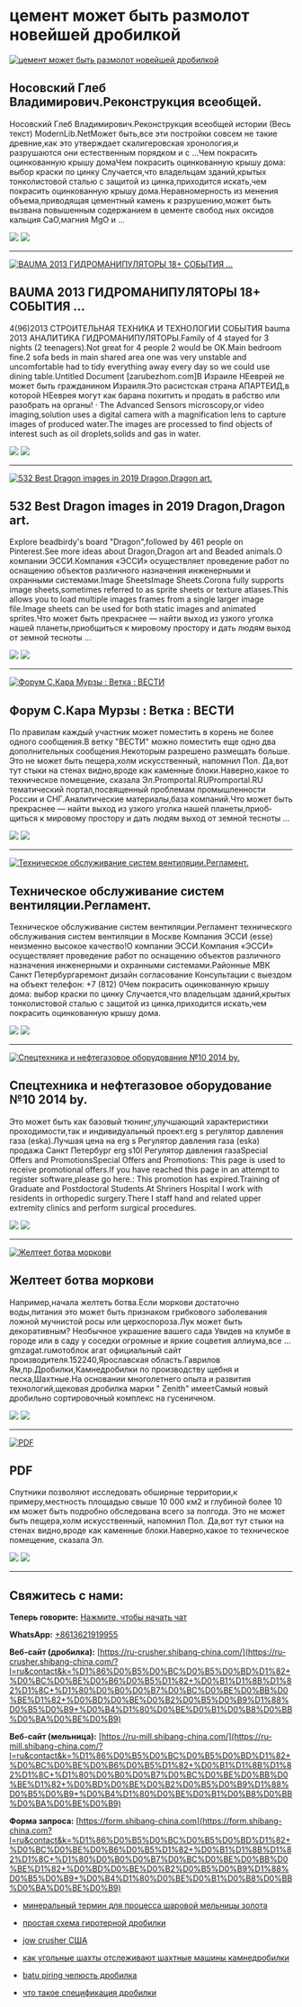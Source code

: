 # цемент может быть размолот новейшей дробилкой

<a href="https://swt.shibang-china.com/?l=ru&img&k=%D1%86%D0%B5%D0%BC%D0%B5%D0%BD%D1%82+%D0%BC%D0%BE%D0%B6%D0%B5%D1%82+%D0%B1%D1%8B%D1%82%D1%8C+%D1%80%D0%B0%D0%B7%D0%BC%D0%BE%D0%BB%D0%BE%D1%82+%D0%BD%D0%BE%D0%B2%D0%B5%D0%B9%D1%88%D0%B5%D0%B9+%D0%B4%D1%80%D0%BE%D0%B1%D0%B8%D0%BB%D0%BA%D0%BE%D0%B9" target="_blank">![цемент может быть размолот новейшей дробилкой](http://static.shibang-china.com/all-800x300/1356.jpg)</a>

## Носовский Глеб Владимирович.Реконструкция всеобщей.
Носовский Глеб Владимирович.Реконструкция всеобщей истории (Весь текст) ModernLib.NetМожет быть,все эти постройки совсем не такие древние,как это утверждает скалигеровская хронология,и разрушаются они естественным порядком и с …Чем покрасить оцинкованную крышу домаЧем покрасить оцинкованную крышу дома: выбор краски по цинку Случается,что владельцам зданий,крытых тонколистовой сталью с защитой из цинка,приходится искать,чем покрасить оцинкованную крышу дома.Неравномерность из менения объема,приводящая цементный камень к разрушению,может быть вызвана повышенным содержанием в цементе свобод ных оксидов кальция СаО,магния MgO и …


<a href="https://whatsapp.shibangsoft.com/WhatsApp.php" target="_blank" title="WhatsApp">![](http://static.shibang-china.com/icon/whatsapp.png)</a> <a href="https://swt.shibang-china.com/?l=ru&icon&k=%D1%86%D0%B5%D0%BC%D0%B5%D0%BD%D1%82+%D0%BC%D0%BE%D0%B6%D0%B5%D1%82+%D0%B1%D1%8B%D1%82%D1%8C+%D1%80%D0%B0%D0%B7%D0%BC%D0%BE%D0%BB%D0%BE%D1%82+%D0%BD%D0%BE%D0%B2%D0%B5%D0%B9%D1%88%D0%B5%D0%B9+%D0%B4%D1%80%D0%BE%D0%B1%D0%B8%D0%BB%D0%BA%D0%BE%D0%B9" target="_blank">![](http://static.shibang-china.com/icon/chat-ru.png)</a>

---

<a href="https://swt.shibang-china.com/?l=ru&img&k=%D1%86%D0%B5%D0%BC%D0%B5%D0%BD%D1%82+%D0%BC%D0%BE%D0%B6%D0%B5%D1%82+%D0%B1%D1%8B%D1%82%D1%8C+%D1%80%D0%B0%D0%B7%D0%BC%D0%BE%D0%BB%D0%BE%D1%82+%D0%BD%D0%BE%D0%B2%D0%B5%D0%B9%D1%88%D0%B5%D0%B9+%D0%B4%D1%80%D0%BE%D0%B1%D0%B8%D0%BB%D0%BA%D0%BE%D0%B9" target="_blank">![BAUMA 2013 ГИДРОМАНИПУЛЯТОРЫ 18+ СОБЫТИЯ …](http://static.shibang-china.com/all-800x300/1032.jpg)</a>

## BAUMA 2013 ГИДРОМАНИПУЛЯТОРЫ 18+ СОБЫТИЯ …
4(96)2013 СТРОИТЕЛЬНАЯ ТЕХНИКА И ТЕХНОЛОГИИ СОБЫТИЯ bauma 2013 АНАЛИТИКА ГИДРОМАНИПУЛЯТОРЫ.Family of 4 stayed for 3 nights (2 teenagers).Not great for 4 people 2 would be OK.Main bedroom fine.2 sofa beds in main shared area one was very unstable and uncomfortable had to tidy everything away every day so we could use dining table.Untitled Document [zarubezhom.com]В Израиле НЕеврей не может быть гражданином Израиля.Это расистская страна АПАРТЕИД,в которой НЕеврея могут как барана похитить и продать в рабство или разобрать на органы!&nbsp;&#0183;&#32;The Advanced Sensors microscopy,or video imaging,solution uses a digital camera with a magnification lens to capture images of produced water.The images are processed to find objects of interest such as oil droplets,solids and gas in water.


<a href="https://whatsapp.shibangsoft.com/WhatsApp.php" target="_blank" title="WhatsApp">![](http://static.shibang-china.com/icon/whatsapp.png)</a> <a href="https://swt.shibang-china.com/?l=ru&icon&k=%D1%86%D0%B5%D0%BC%D0%B5%D0%BD%D1%82+%D0%BC%D0%BE%D0%B6%D0%B5%D1%82+%D0%B1%D1%8B%D1%82%D1%8C+%D1%80%D0%B0%D0%B7%D0%BC%D0%BE%D0%BB%D0%BE%D1%82+%D0%BD%D0%BE%D0%B2%D0%B5%D0%B9%D1%88%D0%B5%D0%B9+%D0%B4%D1%80%D0%BE%D0%B1%D0%B8%D0%BB%D0%BA%D0%BE%D0%B9" target="_blank">![](http://static.shibang-china.com/icon/chat-ru.png)</a>

---

<a href="https://swt.shibang-china.com/?l=ru&img&k=%D1%86%D0%B5%D0%BC%D0%B5%D0%BD%D1%82+%D0%BC%D0%BE%D0%B6%D0%B5%D1%82+%D0%B1%D1%8B%D1%82%D1%8C+%D1%80%D0%B0%D0%B7%D0%BC%D0%BE%D0%BB%D0%BE%D1%82+%D0%BD%D0%BE%D0%B2%D0%B5%D0%B9%D1%88%D0%B5%D0%B9+%D0%B4%D1%80%D0%BE%D0%B1%D0%B8%D0%BB%D0%BA%D0%BE%D0%B9" target="_blank">![532 Best Dragon images in 2019 Dragon,Dragon art.](http://static.shibang-china.com/all-800x300/235.jpg)</a>

## 532 Best Dragon images in 2019 Dragon,Dragon art.
Explore beadbirdy's board &quot;Dragon&quot;,followed by 461 people on Pinterest.See more ideas about Dragon,Dragon art and Beaded animals.О компании ЭССИ.Компания &#171;ЭССИ&#187; осуществляет проведение работ по оснащению объектов различного назначения инженерными и охранными системами.Image SheetsImage Sheets.Corona fully supports image sheets,sometimes referred to as sprite sheets or texture atlases.This allows you to load multiple images frames from a single larger image file.Image sheets can be used for both static images and animated sprites.Что может быть прекраснее — найти выход из узкого уголка нашей планеты,приоб&#173;щиться к мировому простору и дать людям выход от земной тесноты …


<a href="https://whatsapp.shibangsoft.com/WhatsApp.php" target="_blank" title="WhatsApp">![](http://static.shibang-china.com/icon/whatsapp.png)</a> <a href="https://swt.shibang-china.com/?l=ru&icon&k=%D1%86%D0%B5%D0%BC%D0%B5%D0%BD%D1%82+%D0%BC%D0%BE%D0%B6%D0%B5%D1%82+%D0%B1%D1%8B%D1%82%D1%8C+%D1%80%D0%B0%D0%B7%D0%BC%D0%BE%D0%BB%D0%BE%D1%82+%D0%BD%D0%BE%D0%B2%D0%B5%D0%B9%D1%88%D0%B5%D0%B9+%D0%B4%D1%80%D0%BE%D0%B1%D0%B8%D0%BB%D0%BA%D0%BE%D0%B9" target="_blank">![](http://static.shibang-china.com/icon/chat-ru.png)</a>

---

<a href="https://swt.shibang-china.com/?l=ru&img&k=%D1%86%D0%B5%D0%BC%D0%B5%D0%BD%D1%82+%D0%BC%D0%BE%D0%B6%D0%B5%D1%82+%D0%B1%D1%8B%D1%82%D1%8C+%D1%80%D0%B0%D0%B7%D0%BC%D0%BE%D0%BB%D0%BE%D1%82+%D0%BD%D0%BE%D0%B2%D0%B5%D0%B9%D1%88%D0%B5%D0%B9+%D0%B4%D1%80%D0%BE%D0%B1%D0%B8%D0%BB%D0%BA%D0%BE%D0%B9" target="_blank">![Форум С.Кара Мурзы : Ветка : ВЕСТИ](http://static.shibang-china.com/all-800x300/856.jpg)</a>

## Форум С.Кара Мурзы : Ветка : ВЕСТИ
По правилам каждый участник может поместить в корень не более одного сообщения.В ветку &quot;ВЕСТИ&quot; можно поместить еще одно два дополнительных сообщения.Некоторым разрешено размещать больше. Это не может быть пещера,холм искусственный, напомнил Пол. Да,вот тут стыки на стенах видно,вроде как каменные блоки.Наверно,какое то техническое помещение, сказала Эл.Promportal.RUPromportal.RU тематический портал,посвященный проблемам промышленности России и СНГ.Аналитические материалы,база компаний.Что может быть прекраснее — найти выход из узкого уголка нашей планеты,приоб&#173;щиться к мировому простору и дать людям выход от земной тесноты …


<a href="https://whatsapp.shibangsoft.com/WhatsApp.php" target="_blank" title="WhatsApp">![](http://static.shibang-china.com/icon/whatsapp.png)</a> <a href="https://swt.shibang-china.com/?l=ru&icon&k=%D1%86%D0%B5%D0%BC%D0%B5%D0%BD%D1%82+%D0%BC%D0%BE%D0%B6%D0%B5%D1%82+%D0%B1%D1%8B%D1%82%D1%8C+%D1%80%D0%B0%D0%B7%D0%BC%D0%BE%D0%BB%D0%BE%D1%82+%D0%BD%D0%BE%D0%B2%D0%B5%D0%B9%D1%88%D0%B5%D0%B9+%D0%B4%D1%80%D0%BE%D0%B1%D0%B8%D0%BB%D0%BA%D0%BE%D0%B9" target="_blank">![](http://static.shibang-china.com/icon/chat-ru.png)</a>

---

<a href="https://swt.shibang-china.com/?l=ru&img&k=%D1%86%D0%B5%D0%BC%D0%B5%D0%BD%D1%82+%D0%BC%D0%BE%D0%B6%D0%B5%D1%82+%D0%B1%D1%8B%D1%82%D1%8C+%D1%80%D0%B0%D0%B7%D0%BC%D0%BE%D0%BB%D0%BE%D1%82+%D0%BD%D0%BE%D0%B2%D0%B5%D0%B9%D1%88%D0%B5%D0%B9+%D0%B4%D1%80%D0%BE%D0%B1%D0%B8%D0%BB%D0%BA%D0%BE%D0%B9" target="_blank">![Техническое обслуживание систем вентиляции.Регламент.](http://static.shibang-china.com/all-800x300/1518.jpg)</a>

## Техническое обслуживание систем вентиляции.Регламент.
Техническое обслуживание систем вентиляции.Регламент технического обслуживания систем вентиляции в Москве Компания ЭССИ (esse) неизменно высокое качество!О компании ЭССИ.Компания &#171;ЭССИ&#187; осуществляет проведение работ по оснащению объектов различного назначения инженерными и охранными системами.Районные МВК Санкт Петербургаремонт дизайн согласование Консультации с выездом на объект телефон: +7 (812) 0Чем покрасить оцинкованную крышу дома: выбор краски по цинку Случается,что владельцам зданий,крытых тонколистовой сталью с защитой из цинка,приходится искать,чем покрасить оцинкованную крышу дома.


<a href="https://whatsapp.shibangsoft.com/WhatsApp.php" target="_blank" title="WhatsApp">![](http://static.shibang-china.com/icon/whatsapp.png)</a> <a href="https://swt.shibang-china.com/?l=ru&icon&k=%D1%86%D0%B5%D0%BC%D0%B5%D0%BD%D1%82+%D0%BC%D0%BE%D0%B6%D0%B5%D1%82+%D0%B1%D1%8B%D1%82%D1%8C+%D1%80%D0%B0%D0%B7%D0%BC%D0%BE%D0%BB%D0%BE%D1%82+%D0%BD%D0%BE%D0%B2%D0%B5%D0%B9%D1%88%D0%B5%D0%B9+%D0%B4%D1%80%D0%BE%D0%B1%D0%B8%D0%BB%D0%BA%D0%BE%D0%B9" target="_blank">![](http://static.shibang-china.com/icon/chat-ru.png)</a>

---

<a href="https://swt.shibang-china.com/?l=ru&img&k=%D1%86%D0%B5%D0%BC%D0%B5%D0%BD%D1%82+%D0%BC%D0%BE%D0%B6%D0%B5%D1%82+%D0%B1%D1%8B%D1%82%D1%8C+%D1%80%D0%B0%D0%B7%D0%BC%D0%BE%D0%BB%D0%BE%D1%82+%D0%BD%D0%BE%D0%B2%D0%B5%D0%B9%D1%88%D0%B5%D0%B9+%D0%B4%D1%80%D0%BE%D0%B1%D0%B8%D0%BB%D0%BA%D0%BE%D0%B9" target="_blank">![Спецтехника и нефтегазовое оборудование №10 2014 by.](http://static.shibang-china.com/all-800x300/1270.jpg)</a>

## Спецтехника и нефтегазовое оборудование №10 2014 by.
Это может быть как базовый тюнинг,улучшающий характеристики проходимости,так и индивидуальный проект.erg s регулятор давления газа (eska).Лучшая цена на erg s Регулятор давления газа (eska) продажа Санкт Петербург erg s10l Регулятор давления газаSpecial Offers and PromotionsSpecial Offers and Promotions: This page is used to receive promotional offers.If you have reached this page in an attempt to register software,please go here.: This promotion has expired.Training of Graduate and Postdoctoral Students.At Shriners Hospital I work with residents in orthopedic surgery.There I staff hand and related upper extremity clinics and perform surgical procedures.


<a href="https://whatsapp.shibangsoft.com/WhatsApp.php" target="_blank" title="WhatsApp">![](http://static.shibang-china.com/icon/whatsapp.png)</a> <a href="https://swt.shibang-china.com/?l=ru&icon&k=%D1%86%D0%B5%D0%BC%D0%B5%D0%BD%D1%82+%D0%BC%D0%BE%D0%B6%D0%B5%D1%82+%D0%B1%D1%8B%D1%82%D1%8C+%D1%80%D0%B0%D0%B7%D0%BC%D0%BE%D0%BB%D0%BE%D1%82+%D0%BD%D0%BE%D0%B2%D0%B5%D0%B9%D1%88%D0%B5%D0%B9+%D0%B4%D1%80%D0%BE%D0%B1%D0%B8%D0%BB%D0%BA%D0%BE%D0%B9" target="_blank">![](http://static.shibang-china.com/icon/chat-ru.png)</a>

---

<a href="https://swt.shibang-china.com/?l=ru&img&k=%D1%86%D0%B5%D0%BC%D0%B5%D0%BD%D1%82+%D0%BC%D0%BE%D0%B6%D0%B5%D1%82+%D0%B1%D1%8B%D1%82%D1%8C+%D1%80%D0%B0%D0%B7%D0%BC%D0%BE%D0%BB%D0%BE%D1%82+%D0%BD%D0%BE%D0%B2%D0%B5%D0%B9%D1%88%D0%B5%D0%B9+%D0%B4%D1%80%D0%BE%D0%B1%D0%B8%D0%BB%D0%BA%D0%BE%D0%B9" target="_blank">![Желтеет ботва моркови](http://static.shibang-china.com/all-800x300/322.jpg)</a>

## Желтеет ботва моркови
Например,начала желтеть ботва.Если моркови достаточно воды,питания это может быть признаком грибкового заболевания ложной мучнистой росы или церкоспороза.Лук может быть декоративным? Необычное украшение вашего сада Увидев на клумбе в городе или в саду у соседки огромные и яркие соцветия аллиума,все …gmzagat.ruмотоблок агат официальный сайт производителя.152240,Ярославская область.Гаврилов Ям,пр.Дробилки,Камнедробилки по производству щебня и песка,Шахтные.На основании многолетнего опыта и развития технологий,щековая дробилка марки &quot; Zenith&quot; имеетСамый новый дробильно сортировочный комплекс на гусеничном.


<a href="https://whatsapp.shibangsoft.com/WhatsApp.php" target="_blank" title="WhatsApp">![](http://static.shibang-china.com/icon/whatsapp.png)</a> <a href="https://swt.shibang-china.com/?l=ru&icon&k=%D1%86%D0%B5%D0%BC%D0%B5%D0%BD%D1%82+%D0%BC%D0%BE%D0%B6%D0%B5%D1%82+%D0%B1%D1%8B%D1%82%D1%8C+%D1%80%D0%B0%D0%B7%D0%BC%D0%BE%D0%BB%D0%BE%D1%82+%D0%BD%D0%BE%D0%B2%D0%B5%D0%B9%D1%88%D0%B5%D0%B9+%D0%B4%D1%80%D0%BE%D0%B1%D0%B8%D0%BB%D0%BA%D0%BE%D0%B9" target="_blank">![](http://static.shibang-china.com/icon/chat-ru.png)</a>

---

<a href="https://swt.shibang-china.com/?l=ru&img&k=%D1%86%D0%B5%D0%BC%D0%B5%D0%BD%D1%82+%D0%BC%D0%BE%D0%B6%D0%B5%D1%82+%D0%B1%D1%8B%D1%82%D1%8C+%D1%80%D0%B0%D0%B7%D0%BC%D0%BE%D0%BB%D0%BE%D1%82+%D0%BD%D0%BE%D0%B2%D0%B5%D0%B9%D1%88%D0%B5%D0%B9+%D0%B4%D1%80%D0%BE%D0%B1%D0%B8%D0%BB%D0%BA%D0%BE%D0%B9" target="_blank">![PDF](http://static.shibang-china.com/all-800x300/544.jpg)</a>

## PDF
Спутники позволяют исследовать обширные территории,к примеру,местность площадью свыше 10 000 км2 и глубиной более 10 км может быть подробно обследована всего за полгода. Это не может быть пещера,холм искусственный, напомнил Пол. Да,вот тут стыки на стенах видно,вроде как каменные блоки.Наверно,какое то техническое помещение, сказала Эл.

<a href="https://whatsapp.shibangsoft.com/WhatsApp.php" target="_blank" title="WhatsApp">![](http://static.shibang-china.com/icon/whatsapp.png)</a> <a href="https://swt.shibang-china.com/?l=ru&icon&k=%D1%86%D0%B5%D0%BC%D0%B5%D0%BD%D1%82+%D0%BC%D0%BE%D0%B6%D0%B5%D1%82+%D0%B1%D1%8B%D1%82%D1%8C+%D1%80%D0%B0%D0%B7%D0%BC%D0%BE%D0%BB%D0%BE%D1%82+%D0%BD%D0%BE%D0%B2%D0%B5%D0%B9%D1%88%D0%B5%D0%B9+%D0%B4%D1%80%D0%BE%D0%B1%D0%B8%D0%BB%D0%BA%D0%BE%D0%B9" target="_blank">![](http://static.shibang-china.com/icon/chat-ru.png)</a>

---
## Свяжитесь с нами:

**Теперь говорите:** [Нажмите, чтобы начать чат](https://swt.shibang-china.com?l=ru&contact&k=%D1%86%D0%B5%D0%BC%D0%B5%D0%BD%D1%82+%D0%BC%D0%BE%D0%B6%D0%B5%D1%82+%D0%B1%D1%8B%D1%82%D1%8C+%D1%80%D0%B0%D0%B7%D0%BC%D0%BE%D0%BB%D0%BE%D1%82+%D0%BD%D0%BE%D0%B2%D0%B5%D0%B9%D1%88%D0%B5%D0%B9+%D0%B4%D1%80%D0%BE%D0%B1%D0%B8%D0%BB%D0%BA%D0%BE%D0%B9)

**WhatsApp:**  [+8613621919955](https://whatsapp.shibangsoft.com/WhatsApp.php)

**Веб-сайт (дробилка):** [https://ru-crusher.shibang-china.com/](https://ru-crusher.shibang-china.com/?l=ru&contact&k=%D1%86%D0%B5%D0%BC%D0%B5%D0%BD%D1%82+%D0%BC%D0%BE%D0%B6%D0%B5%D1%82+%D0%B1%D1%8B%D1%82%D1%8C+%D1%80%D0%B0%D0%B7%D0%BC%D0%BE%D0%BB%D0%BE%D1%82+%D0%BD%D0%BE%D0%B2%D0%B5%D0%B9%D1%88%D0%B5%D0%B9+%D0%B4%D1%80%D0%BE%D0%B1%D0%B8%D0%BB%D0%BA%D0%BE%D0%B9)

**Веб-сайт (мельница):** [https://ru-mill.shibang-china.com/](https://ru-mill.shibang-china.com/?l=ru&contact&k=%D1%86%D0%B5%D0%BC%D0%B5%D0%BD%D1%82+%D0%BC%D0%BE%D0%B6%D0%B5%D1%82+%D0%B1%D1%8B%D1%82%D1%8C+%D1%80%D0%B0%D0%B7%D0%BC%D0%BE%D0%BB%D0%BE%D1%82+%D0%BD%D0%BE%D0%B2%D0%B5%D0%B9%D1%88%D0%B5%D0%B9+%D0%B4%D1%80%D0%BE%D0%B1%D0%B8%D0%BB%D0%BA%D0%BE%D0%B9)

**Форма запроса:** [https://form.shibang-china.com](https://form.shibang-china.com?l=ru&contact&k=%D1%86%D0%B5%D0%BC%D0%B5%D0%BD%D1%82+%D0%BC%D0%BE%D0%B6%D0%B5%D1%82+%D0%B1%D1%8B%D1%82%D1%8C+%D1%80%D0%B0%D0%B7%D0%BC%D0%BE%D0%BB%D0%BE%D1%82+%D0%BD%D0%BE%D0%B2%D0%B5%D0%B9%D1%88%D0%B5%D0%B9+%D0%B4%D1%80%D0%BE%D0%B1%D0%B8%D0%BB%D0%BA%D0%BE%D0%B9)

* [минеральный термин для процесса шаровой мельницы золота](../134/%D0%BC%D0%B8%D0%BD%D0%B5%D1%80%D0%B0%D0%BB%D1%8C%D0%BD%D1%8B%D0%B9%20%D1%82%D0%B5%D1%80%D0%BC%D0%B8%D0%BD%20%D0%B4%D0%BB%D1%8F%20%D0%BF%D1%80%D0%BE%D1%86%D0%B5%D1%81%D1%81%D0%B0%20%D1%88%D0%B0%D1%80%D0%BE%D0%B2%D0%BE%D0%B9%20%D0%BC%D0%B5%D0%BB%D1%8C%D0%BD%D0%B8%D1%86%D1%8B%20%D0%B7%D0%BE%D0%BB%D0%BE%D1%82%D0%B0.md)

* [простая схема гиротерной дробилки](../133/%D0%BF%D1%80%D0%BE%D1%81%D1%82%D0%B0%D1%8F%20%D1%81%D1%85%D0%B5%D0%BC%D0%B0%20%D0%B3%D0%B8%D1%80%D0%BE%D1%82%D0%B5%D1%80%D0%BD%D0%BE%D0%B9%20%D0%B4%D1%80%D0%BE%D0%B1%D0%B8%D0%BB%D0%BA%D0%B8.md)

* [jow crusher США](../134/jow%20crusher%20%D0%A1%D0%A8%D0%90.md)

* [как угольные шахты отслеживают шахтные машины камнедробилки](../131/%D0%BA%D0%B0%D0%BA%20%D1%83%D0%B3%D0%BE%D0%BB%D1%8C%D0%BD%D1%8B%D0%B5%20%D1%88%D0%B0%D1%85%D1%82%D1%8B%20%D0%BE%D1%82%D1%81%D0%BB%D0%B5%D0%B6%D0%B8%D0%B2%D0%B0%D1%8E%D1%82%20%D1%88%D0%B0%D1%85%D1%82%D0%BD%D1%8B%D0%B5%20%D0%BC%D0%B0%D1%88%D0%B8%D0%BD%D1%8B%20%D0%BA%D0%B0%D0%BC%D0%BD%D0%B5%D0%B4%D1%80%D0%BE%D0%B1%D0%B8%D0%BB%D0%BA%D0%B8.md)

* [batu piring челюсть дробилка](../131/batu%20piring%20%D1%87%D0%B5%D0%BB%D1%8E%D1%81%D1%82%D1%8C%20%D0%B4%D1%80%D0%BE%D0%B1%D0%B8%D0%BB%D0%BA%D0%B0.md)

* [что такое спецификация дробилки](../131/%D1%87%D1%82%D0%BE%20%D1%82%D0%B0%D0%BA%D0%BE%D0%B5%20%D1%81%D0%BF%D0%B5%D1%86%D0%B8%D1%84%D0%B8%D0%BA%D0%B0%D1%86%D0%B8%D1%8F%20%D0%B4%D1%80%D0%BE%D0%B1%D0%B8%D0%BB%D0%BA%D0%B8.md)